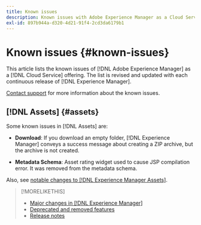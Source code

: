 ```yaml
---
title: Known issues
description: Known issues with Adobe Experience Manager as a Cloud Service
exl-id: 897b944a-d320-4d21-91f4-2cd3da6179b1
---
```

# Known issues {#known-issues}

This article lists the known issues of [!DNL Adobe Experience Manager] as a [!DNL Cloud Service] offering. The list is revised and updated with each continuous release of [!DNL Experience Manager].

[Contact support](https://experienceleague.adobe.com/?lang=en&support-solution=Experience+Manager#support) for more information about the known issues.

<!-- 
## Platform {#platform}

## Sites {#sites}
-->

## [!DNL Assets] {#assets}

<!-- Jira label: assets-cloud-known-issues -->

Some known issues in [!DNL Assets] are:

* **Download**: If you download an empty folder, [!DNL Experience Manager] conveys a success message about creating a ZIP archive, but the archive is not created.

* **Metadata Schema**: Asset rating widget used to cause JSP compilation error. It was removed from the metadata schema. <!-- CQ-4282865, CQ-4284633 -->

Also, see [notable changes to [!DNL Experience Manager Assets]](/help/assets/assets-cloud-changes.md).

<!-- This content was added at GA. Not sure if we should continue to have this commitment about upcoming features/enh. in the docs. Commenting it for now.

### Upcoming Assets capabilities {#upcoming-assets-capabilities}

A few capabilities of Adobe Experience Manager Assets that depend on foundation capabilities, which are not yet available in the Experience Manager as a Cloud Service deployment architecture, are expected to be enabled at a later stage:

* Capabilities not enabled at this stage due to dependency on Commerce Integration Framework APIs:
  * Photoshoot workflow models.
  * Product information tab in the asset properties user interface is not populated.

* Capabilities not enabled at this stage due to dependency on InDesign Server integration:
  * Asset Templates and Asset Catalogs.
  * Multi-page preview of Adobe InDesign files.
-->

>[!MORELIKETHIS]
>
>* [Major changes in [!DNL Experience Manager]](aem-cloud-changes.md)
>* [Deprecated and removed features](deprecated-removed-features.md)
>* [Release notes](home.md)
